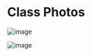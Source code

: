 # Class Photos

![image](https://user-images.githubusercontent.com/19383145/172066508-b71d8e26-8649-4fdc-93be-09eade541b16.png)

![image](https://user-images.githubusercontent.com/19383145/172066529-59e602b5-1a8d-4b53-9e73-d10c6e8dc125.png)
